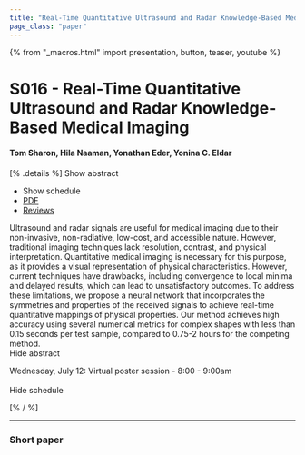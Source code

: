 ```yaml
---
title: "Real-Time Quantitative Ultrasound and Radar Knowledge-Based Medical Imaging"
page_class: "paper"
---
```


{% from "_macros.html" import presentation, button, teaser, youtube %}

# S016 - Real-Time Quantitative Ultrasound and Radar Knowledge-Based Medical Imaging

#### Tom Sharon, Hila Naaman, Yonathan Eder, Yonina C. Eldar

[% .details %]
<a class="toggle_visibility" data-selector=".abstract" data-level="3">Show abstract</a>
- <a class="toggle_visibility" data-selector=".schedule" data-level="3">Show schedule</a>
- <a href="https://openreview.net/pdf?id=B2Cb5y2A6DJ">PDF</a>
- <a href="https://openreview.net/forum?id=B2Cb5y2A6DJ">Reviews</a>

<p>
    <span class="abstract">
        Ultrasound and radar signals are useful for medical imaging due to their non-invasive, non-radiative, low-cost, and accessible nature. However, traditional imaging techniques lack resolution, contrast, and physical interpretation. Quantitative medical imaging is necessary for this purpose, as it provides a visual representation of physical characteristics. However, current techniques have drawbacks, including convergence to local minima and delayed results, which can lead to unsatisfactory outcomes. To address these limitations, we propose a neural network that incorporates the symmetries and properties of the received signals to achieve real-time quantitative mappings of physical properties. Our method achieves high accuracy using several numerical metrics for complex shapes with less than 0.15 seconds per test sample, compared to 0.75-2 hours for the competing method. 
        <br>
        <span class="actions"><a class="toggle_visibility" data-level="2">Hide abstract</a></span>
    </span>
</p>

<p>
    <span class="schedule">
        Wednesday, July 12: Virtual poster session - 8:00 - 9:00am<br>
        <br>
        <span class="actions"><a class="toggle_visibility" data-level="2">Hide schedule</a></span>
    </span>
</p>
[% / %]

---


### Short paper
